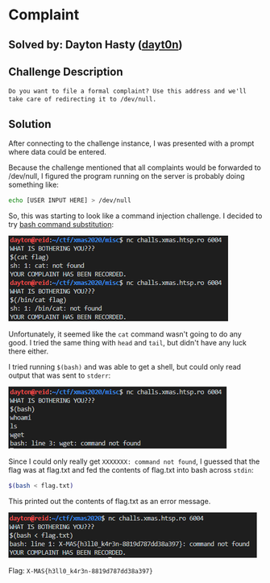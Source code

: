 Complaint
=========

Solved by: Dayton Hasty ([dayt0n](https://github.com/dayt0n))
-------------------------------------------------------------

Challenge Description
---------------------

```
Do you want to file a formal complaint? Use this address and we'll take care of redirecting it to /dev/null.
```

Solution
--------

After connecting to the challenge instance, I was presented with a prompt where data could be entered.

Because the challenge mentioned that all complaints would be forwarded to /dev/null, I figured the program running on the server is probably doing something like:

```bash
echo [USER INPUT HERE] > /dev/null
```

So, this was starting to look like a command injection challenge. I decided to try [bash command substitution](https://linuxhint.com/bash_shell_brace_parameter_expansion/):

![try cat](response.png)

Unfortunately, it seemed like the `cat` command wasn't going to do any good. I tried the same thing with `head` and `tail`, but didn't have any luck there either.

I tried running `$(bash)` and was able to get a shell, but could only read output that was sent to `stderr`:

![bash](bash.png)

Since I could only really get `XXXXXXX: command not found`, I guessed that the flag was at flag.txt and fed the contents of flag.txt into bash across `stdin`:

```bash
$(bash < flag.txt)
```

This printed out the contents of flag.txt as an error message.

![flag](solve.png)

Flag: `X-MAS{h3ll0_k4r3n-8819d787dd38a397}`